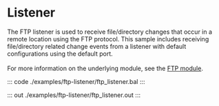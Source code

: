 # Listener

The FTP listener is used to receive file/directory changes that occur in a remote
location using the FTP protocol. This sample includes receiving
file/directory related change events from a listener with default
configurations using the default port.<br/><br/>
For more information on the underlying module, 
see the [FTP module](https://docs.central.ballerina.io/ballerina/ftp/latest/).

::: code ./examples/ftp-listener/ftp_listener.bal :::

::: out ./examples/ftp-listener/ftp_listener.out :::
